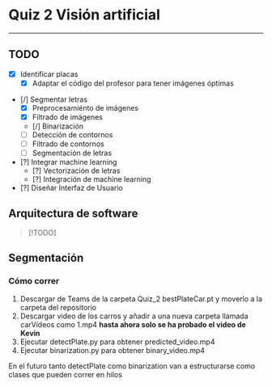 # Quiz 2 Visión artificial

---

## TODO

- [x] Identificar placas
  - [x] Adaptar el código del profesor para tener imágenes óptimas
- [/] Segmentar letras
  - [x] Preprocesamiénto de imágenes
  - [x] Filtrado de imágenes
  - [/] Binarización
  - [ ] Detección de contornos
  - [ ] Filtrado de contornos
  - [ ] Segmentación de letras
- [?] Integrar machine learning
  - [?] Vectorización de letras
  - [?] Integración de machine learning
- [?] Diseñar Interfaz de Usuario

## Arquitectura de software

> [!TODO]

## Segmentación

### Cómo correr

1. Descargar de Teams de la carpeta Quiz_2 bestPlateCar.pt y moverlo a la carpeta del repositorio
2. Descargar video de los carros y añadir a una nueva carpeta llamada carVideos como 1.mp4 **hasta ahora solo se ha probado el video de Kevin**
3. Ejecutar detectPlate.py para obtener predicted_video.mp4
4. Ejecutar binarization.py para obtener binary_video.mp4

En el futuro tanto detectPlate como binarization van a estructurarse como clases que pueden correr en hilos

